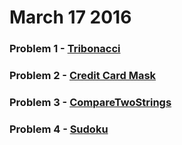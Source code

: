 # March 17 2016
### Problem 1 - [Tribonacci](challenges/tribonacci/tribonacci.md)
### Problem 2 - [Credit Card Mask](challenges/creditCardMask/ccMask.md)
### Problem 3 - [CompareTwoStrings](challenges/CompareTwoStrings/CompareTwoStringsRepresentedAsLinkedLists.md)
### Problem 4 - [Sudoku](challenges/sudoku/sudoku.md)
